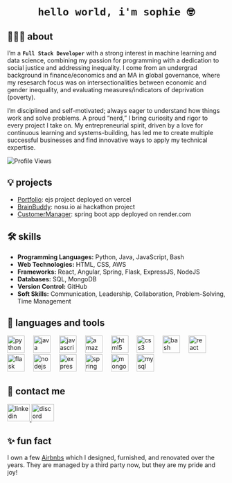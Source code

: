<h1 align="center"><code>hello world, i'm sophie 🤓</code></h1>

## 👩🏻‍💻 about
I’m a <code><b>Full Stack Developer</b></code> with a strong interest in machine learning and data science, combining my passion for programming with a dedication to social justice and addressing inequality. I come from an undergrad background in finance/economics and an MA in global governance, where my resesarch focus was on intersectionalities between economic and gender inequality, and evaluating measures/indicators of deprivation (poverty).

I’m disciplined and self-motivated; always eager to understand how things work and solve problems. A proud “nerd,” I bring curiosity and rigor to every project I take on. My entrepreneurial spirit, driven by a love for continuous learning and systems-building, has led me to create multiple successful businesses and find innovative ways to apply my technical expertise.

![Profile Views](https://komarev.com/ghpvc/?username=sophieynw&color=green)

## 💡 projects
- [Portfolio](https://sophieynw-portfolio.vercel.app): ejs project deployed on vercel
- [BrainBuddy](https://devpost.com/software/brainbuddy-xrq4du?ref_content=user-portfolio&ref_feature=in_progress): nosu.io ai hackathon project
- [CustomerManager](https://customer-manager-bqht.onrender.com/): spring boot app deployed on render.com

## 🛠 skills
- **Programming Languages:** Python, Java, JavaScript, Bash
- **Web Technologies:** HTML, CSS, AWS
- **Frameworks:** React, Angular, Spring, Flask, ExpressJS, NodeJS
- **Databases:** SQL, MongoDB
- **Version Control:** GitHub
- **Soft Skills:** Communication, Leadership, Collaboration, Problem-Solving, Time Management

## 🧰 languages and tools
<div align="left">
  <img src="https://cdn.jsdelivr.net/gh/devicons/devicon/icons/python/python-original.svg" height="40" alt="python logo"  />
  <img width="12" />
  <img src="https://cdn.jsdelivr.net/gh/devicons/devicon/icons/java/java-original.svg" height="40" alt="java logo"  />
  <img width="12" />
  <img src="https://cdn.jsdelivr.net/gh/devicons/devicon/icons/javascript/javascript-original.svg" height="40" alt="javascript logo"  />
  <img width="12" />
  <img src="https://skillicons.dev/icons?i=aws" height="40" alt="amazonwebservices logo"  />
  <img width="12" />
  <img src="https://cdn.jsdelivr.net/gh/devicons/devicon/icons/html5/html5-original.svg" height="40" alt="html5 logo"  />
  <img width="12" />
  <img src="https://cdn.jsdelivr.net/gh/devicons/devicon/icons/css3/css3-original.svg" height="40" alt="css3 logo"  />
  <img width="12" />
  <img src="https://cdn.simpleicons.org/gnubash/4EAA25" height="40" alt="bash logo"  />
  <img width="12" />
  <img src="https://cdn.jsdelivr.net/gh/devicons/devicon/icons/react/react-original.svg" height="40" alt="react logo"  />
  <img width="12" />
  <img src="https://skillicons.dev/icons?i=flask" height="40" alt="flask logo"  />
  <img width="12" />
  <img src="https://cdn.jsdelivr.net/gh/devicons/devicon/icons/nodejs/nodejs-original.svg" height="40" alt="nodejs logo"  />
  <img width="12" />
  <img src="https://skillicons.dev/icons?i=express" height="40" alt="express logo"  />
  <img width="12" />
  <img src="https://cdn.jsdelivr.net/gh/devicons/devicon/icons/spring/spring-original.svg" height="40" alt="spring logo"  />
  <img width="12" />
  <img src="https://cdn.jsdelivr.net/gh/devicons/devicon/icons/mongodb/mongodb-original.svg" height="40" alt="mongodb logo"  />
  <img width="12" />
  <img src="https://cdn.jsdelivr.net/gh/devicons/devicon/icons/mysql/mysql-original.svg" height="40" alt="mysql logo"  />
</div>

## 💬 contact me
<div align="left">
  <a href="https://www.linkedin.com/in/sophie-y-wang/" target="_blank">
    <img src="https://raw.githubusercontent.com/maurodesouza/profile-readme-generator/master/src/assets/icons/social/linkedin/default.svg" width="52" height="40" alt="linkedin logo"  />
  </a>
  <a href="https://www.discordapp.com/users/699666281116205166" target="_blank">
    <img src="https://raw.githubusercontent.com/maurodesouza/profile-readme-generator/master/src/assets/icons/social/discord/default.svg" width="52" height="40" alt="discord logo"  />
  </a>
</div>

## ✨ fun fact
I own a few [Airbnbs](https://www.airbnb.ca/users/show/2301196) which I designed, furnished, and renovated over the years. They are managed by a third party now, but they are my pride and joy!
